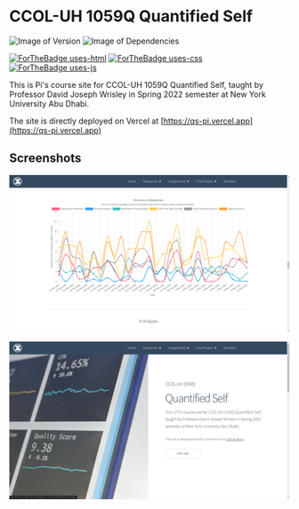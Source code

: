 # CCOL-UH 1059Q Quantified Self

![Image of Version](https://img.shields.io/badge/version-v1.0-green)
![Image of Dependencies](https://img.shields.io/badge/dependencies-up%20to%20date-brightgreen)

[![ForTheBadge uses-html](http://ForTheBadge.com/images/badges/uses-html.svg)](http://ForTheBadge.com)
[![ForTheBadge uses-css](http://ForTheBadge.com/images/badges/uses-css.svg)](http://ForTheBadge.com)
[![ForTheBadge uses-js](http://ForTheBadge.com/images/badges/uses-js.svg)](http://ForTheBadge.com)

This is Pi's course site for CCOL-UH 1059Q Quantified Self, taught by Professor David Joseph Wrisley in Spring 2022 semester at New York University Abu Dhabi.

The site is directly deployed on Vercel at [https://qs-pi.vercel.app](https://qs-pi.vercel.app)

## Screenshots

![1](./img/s1.PNG)

![2](./img/s2.PNG)
